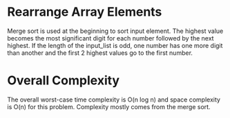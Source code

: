 # Rearrange Array Elements

Merge sort is used at the beginning to sort input element. The highest value becomes the most significant digit for each number followed by the next highest. If the length of the input_list is odd, one number has one more digit than another and the first 2 highest values go to the first number.

# Overall Complexity
The overall worst-case time complexity is O(n log n) and space complexity is O(n) for this problem. Complexity mostly comes from the merge sort.